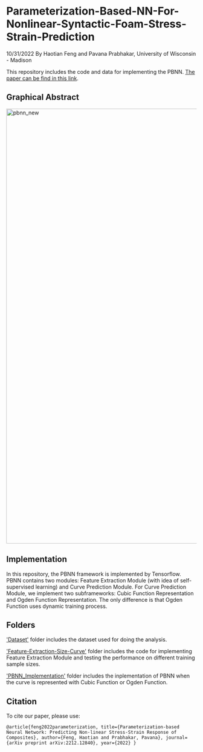 # Parameterization-Based-NN-For-Nonlinear-Syntactic-Foam-Stress-Strain-Prediction

10/31/2022 By Haotian Feng and Pavana Prabhakar, University of Wisconsin - Madison

This repository includes the code and data for implementing the PBNN. [The paper can be find in this link](https://arxiv.org/abs/2212.12840). 

## Graphical Abstract
<img width="1149" alt="pbnn_new" src="https://user-images.githubusercontent.com/62448186/221620155-5cdc0d35-d8ad-4952-a75c-75f34b580f74.png">

## Implementation
In this repository, the PBNN framework is implemented by Tensorflow.
PBNN contains two modules: Feature Extraction Module (with idea of self-supervised learning) and Curve Prediction Module. For Curve Prediction Module, we implement two subframeworks: Cubic Function Representation and Ogden Function Representation. The only difference is that Ogden Function uses dynamic training process. 

## Folders
<ins>'Dataset'</ins> folder includes the dataset used for doing the analysis.

<ins>'Feature-Extraction-Size-Curve'</ins> folder includes the code for implementing Feature Extraction Module and testing the performance on different training sample sizes.

<ins>'PBNN_Implementation'</ins> folder includes the inplementation of PBNN when the curve is represented with Cubic Function or Ogden Function.


## Citation
To cite our paper, please use: 

`@article{feng2022parameterization,
  title={Parameterization-based Neural Network: Predicting Non-linear Stress-Strain Response of Composites},
  author={Feng, Haotian and Prabhakar, Pavana},
  journal={arXiv preprint arXiv:2212.12840},
  year={2022}
}`
